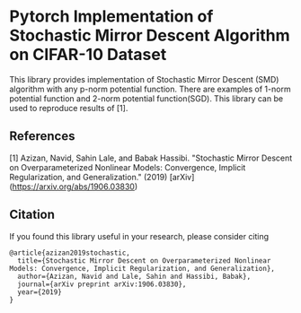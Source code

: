 # Pytorch Implementation of Stochastic Mirror Descent Algorithm on CIFAR-10 Dataset

This library provides implementation of Stochastic Mirror Descent (SMD) algorithm with any p-norm potential function. There are examples of 1-norm potential function and 2-norm potential function(SGD). This library can be used to reproduce results of [1].


## References 

[1] Azizan, Navid, Sahin Lale, and Babak Hassibi. "Stochastic Mirror Descent on Overparameterized Nonlinear Models: Convergence, Implicit Regularization, and Generalization." (2019) [arXiv] (https://arxiv.org/abs/1906.03830) 


## Citation

If you found this library useful in your research, please consider citing

```
@article{azizan2019stochastic,
  title={Stochastic Mirror Descent on Overparameterized Nonlinear Models: Convergence, Implicit Regularization, and Generalization},
  author={Azizan, Navid and Lale, Sahin and Hassibi, Babak},
  journal={arXiv preprint arXiv:1906.03830},
  year={2019}
}
```
